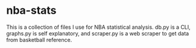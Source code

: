# nba-stats
This is a collection of files I use for NBA statistical analysis. db.py is a CLI, graphs.py is self explanatory, and scraper.py is a web scraper to get data from basketball reference.
